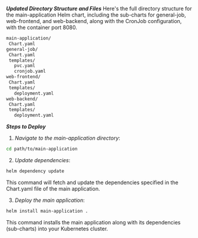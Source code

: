 ***Updated Directory Structure and Files***
Here's the full directory structure for the main-application Helm chart, including the sub-charts for general-job, web-frontend, and web-backend, along with the CronJob configuration, with the container port 8080.

 ```bash
main-application/
  Chart.yaml
general-job/
  Chart.yaml
  templates/
    pvc.yaml
    cronjob.yaml
web-frontend/
  Chart.yaml
  templates/
    deployment.yaml
web-backend/
  Chart.yaml
  templates/
    deployment.yaml
```

***Steps to Deploy***
1. *Navigate to the main-application directory*:
 ```bash
cd path/to/main-application
```

2. *Update dependencies*:
 ```bash
helm dependency update
```
This command will fetch and update the dependencies specified in the Chart.yaml file of the main application.

3. *Deploy the main application*:
 ```bash
helm install main-application .
```
This command installs the main application along with its dependencies (sub-charts) into your Kubernetes cluster.

